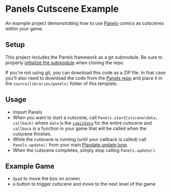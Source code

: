# Panels Cutscene Example

An example project demonstrating how to use [Panels](https://github.com/cadin/panels) comics as cutscenes within your game.

## Setup

This project includes the Panels framework as a git submodule. Be sure to properly [initialize the submodule](https://www.w3docs.com/snippets/git/how-to-clone-including-submodules.html) when cloning the repo.

If you're not using git, you can download this code as a ZIP file. In that case you'll also need to download the code from the [Panels repo](https://github.com/cadin/panels) and place it in the `source/libraries/panels/` folder of this template.

## Usage

-   Import Panels
-   When you want to start a cutscene, call `Panels.startCutscene(data, callback)` where `data` is the [`comicData`](https://cadin.github.io/panels/docs/comic-data/) for the entire cutscene and `callback` is a function in your game that will be called when the cutscene finishes.
-   While the cutscene is running (until your callback is called) call `Panels.update()` from your main [Playdate update loop](https://sdk.play.date/1.12.3/Inside%20Playdate.html#c-update).
-   When the cutscene completes, simply stop calling `Panels.update()`.

## Example Game

-   `Dpad` to move the box on screen
-   `A` button to trigger cutscene and move to the next level of the game
